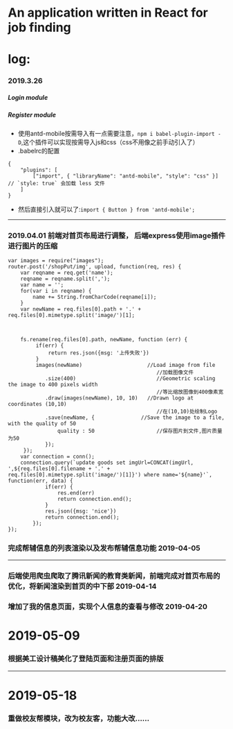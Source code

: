 # An application written in React for job finding
# log:
### 2019.3.26
##### Login module
##### Register module
+ 使用antd-mobile按需导入有一点需要注意，`npm i babel-plugin-import -D`,这个插件可以实现按需导入js和css（css不用像之前手动引入了）
+ .babelrc的配置
```
{
	"plugins": [
		["import", { "libraryName": "antd-mobile", "style": "css" }] // `style: true` 会加载 less 文件
	]
}
```
+ 然后直接引入就可以了:`import { Button } from 'antd-mobile';`
---
### 2019.04.01 前端对首页布局进行调整， 后端express使用image插件进行图片的压缩
```
var images = require("images");
router.post('/shopPut/img', upload, function(req, res) {
	var reqname = req.get('name');
	reqname = reqname.split(',');
	var name = '';
	for(var i in reqname) {
		name += String.fromCharCode(reqname[i]);
	}
	var newName = req.files[0].path + '.' + req.files[0].mimetype.split('image/')[1];



	fs.rename(req.files[0].path, newName, function (err) {
         if(err) {
             return res.json({msg: '上传失败'})
         }
         images(newName)                     //Load image from file 
		                                        //加载图像文件
		    .size(400)                          //Geometric scaling the image to 400 pixels width
		                                        //等比缩放图像到400像素宽
		    .draw(images(newName), 10, 10)   //Drawn logo at coordinates (10,10)
		                                        //在(10,10)处绘制Logo
		    .save(newName, {               //Save the image to a file, with the quality of 50
		        quality : 50                    //保存图片到文件,图片质量为50
		    });
     });
	var connection = conn();
	connection.query(`update goods set imgUrl=CONCAT(imgUrl, ',${req.files[0].filename + '.' + req.files[0].mimetype.split('image/')[1]}') where name='${name}'`, function(err, data) {
			if(err) {
				res.end(err)
				return connection.end();
			} 
			res.json({msg: 'nice'})
			return connection.end();
		});
});
```
### 完成帮辅信息的列表渲染以及发布帮辅信息功能 2019-04-05
---
### 后端使用爬虫爬取了腾讯新闻的教育类新闻，前端完成对首页布局的优化，将新闻渲染到首页的中下部 2019-04-14 
### 增加了我的信息页面，实现个人信息的查看与修改 2019-04-20
# 2019-05-09
### 根据美工设计稿美化了登陆页面和注册页面的排版
---
# 2019-05-18
### 重做校友帮模块，改为校友客，功能大改......
